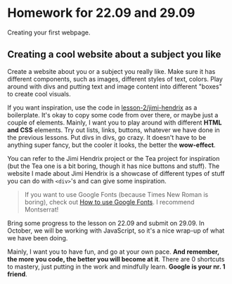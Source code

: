 # Homework for 22.09 and 29.09
Creating your first webpage.

## Creating a cool website about a subject you like
Create a website about you or a subject you really like. Make sure it has different components, such as images, different styles of text, colors.
Play around with divs and putting text and image content into different "boxes" to create cool visuals.

If you want inspiration, use the code in [lesson-2/jimi-hendrix](https://github.com/henrikrank/tpl-2022/tree/main/lesson-2/homework/jimi-hendrix) as a boilerplate. It's okay to copy some code from over there, or maybe just a couple of elements. 
Mainly, I want you to play around with different **HTML and CSS** elements. Try out lists, links, buttons, whatever we have done in the previous lessons. Put divs in divs, go crazy. It doesn't have to be anything super fancy, but the cooler it looks, the better the **wow-effect**.

You can refer to the Jimi Hendrix project or the Tea project for inspiration (but the Tea one is a bit boring, though it has nice buttons and stuff). The website I made about Jimi Hendrix is a showcase of different types of stuff you can do with `<div>`'s and can give some inspiration.

> If you want to use Google Fonts (because Times New Roman is boring), check out [How to use Google Fonts](https://www.youtube.com/watch?v=Z3JR6mEWEEo&ab_channel=DevSprout). I recommend Montserrat!

Bring some progress to the lesson on 22.09 and submit on 29.09. In October, we will be working with JavaScript, so it's a nice wrap-up of what we have been doing.

Mainly, I want you to have fun, and go at your own pace. **And remember, the more you code, the better you will become at it**. There are 0 shortcuts to mastery, just putting in the work and mindfully learn. **Google is your nr. 1 friend**.